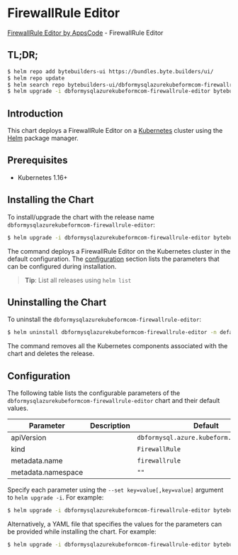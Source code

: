 # FirewallRule Editor

[FirewallRule Editor by AppsCode](https://byte.builders) - FirewallRule Editor

## TL;DR;

```bash
$ helm repo add bytebuilders-ui https://bundles.byte.builders/ui/
$ helm repo update
$ helm search repo bytebuilders-ui/dbformysqlazurekubeformcom-firewallrule-editor --version=v0.4.17
$ helm upgrade -i dbformysqlazurekubeformcom-firewallrule-editor bytebuilders-ui/dbformysqlazurekubeformcom-firewallrule-editor -n default --create-namespace --version=v0.4.17
```

## Introduction

This chart deploys a FirewallRule Editor on a [Kubernetes](http://kubernetes.io) cluster using the [Helm](https://helm.sh) package manager.

## Prerequisites

- Kubernetes 1.16+

## Installing the Chart

To install/upgrade the chart with the release name `dbformysqlazurekubeformcom-firewallrule-editor`:

```bash
$ helm upgrade -i dbformysqlazurekubeformcom-firewallrule-editor bytebuilders-ui/dbformysqlazurekubeformcom-firewallrule-editor -n default --create-namespace --version=v0.4.17
```

The command deploys a FirewallRule Editor on the Kubernetes cluster in the default configuration. The [configuration](#configuration) section lists the parameters that can be configured during installation.

> **Tip**: List all releases using `helm list`

## Uninstalling the Chart

To uninstall the `dbformysqlazurekubeformcom-firewallrule-editor`:

```bash
$ helm uninstall dbformysqlazurekubeformcom-firewallrule-editor -n default
```

The command removes all the Kubernetes components associated with the chart and deletes the release.

## Configuration

The following table lists the configurable parameters of the `dbformysqlazurekubeformcom-firewallrule-editor` chart and their default values.

|     Parameter      | Description |                       Default                       |
|--------------------|-------------|-----------------------------------------------------|
| apiVersion         |             | <code>dbformysql.azure.kubeform.com/v1alpha1</code> |
| kind               |             | <code>FirewallRule</code>                           |
| metadata.name      |             | <code>firewallrule</code>                           |
| metadata.namespace |             | <code>""</code>                                     |


Specify each parameter using the `--set key=value[,key=value]` argument to `helm upgrade -i`. For example:

```bash
$ helm upgrade -i dbformysqlazurekubeformcom-firewallrule-editor bytebuilders-ui/dbformysqlazurekubeformcom-firewallrule-editor -n default --create-namespace --version=v0.4.17 --set apiVersion=dbformysql.azure.kubeform.com/v1alpha1
```

Alternatively, a YAML file that specifies the values for the parameters can be provided while
installing the chart. For example:

```bash
$ helm upgrade -i dbformysqlazurekubeformcom-firewallrule-editor bytebuilders-ui/dbformysqlazurekubeformcom-firewallrule-editor -n default --create-namespace --version=v0.4.17 --values values.yaml
```
